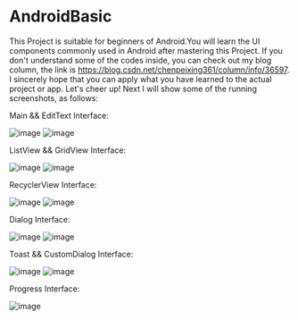 # AndroidBasic
  This Project is suitable for beginners of Android.You will learn the UI components commonly used in Android after mastering this Project.
If you don't understand some of the codes inside, you can check out my blog column, the link is https://blog.csdn.net/chenpeixing361/column/info/36597. I sincerely hope that you can apply what you have learned to the actual project or app. Let's cheer up!
  Next I will show some of the running screenshots, as follows:
  
  Main && EditText Interface:
  
  ![image](https://github.com/229394/AndroidBasic/blob/master/screenshots/Main.png)
  ![image](https://github.com/229394/AndroidBasic/blob/master/screenshots/EditText.png)
  
  ListView && GridView Interface:
  
  ![image](https://github.com/229394/AndroidBasic/blob/master/screenshots/ListView.jpg)
  ![image](https://github.com/229394/AndroidBasic/blob/master/screenshots/GridView.jpg)
  
  RecyclerView Interface:
  
  ![image](https://github.com/229394/AndroidBasic/blob/master/screenshots/RecyclerView1.jpg)
  ![image](https://github.com/229394/AndroidBasic/blob/master/screenshots/RecyclerView2.jpg)
  
  Dialog Interface:
  
  ![image](https://github.com/229394/AndroidBasic/blob/master/screenshots/Dialog1.png)
  ![image](https://github.com/229394/AndroidBasic/blob/master/screenshots/Dialog1.png)
  
  Toast && CustomDialog Interface:
  
  ![image](https://github.com/229394/AndroidBasic/blob/master/screenshots/Toast.png)
  ![image](https://github.com/229394/AndroidBasic/blob/master/screenshots/CustomDialog.png)
  
  Progress Interface:
  
  ![image](https://github.com/229394/AndroidBasic/blob/master/screenshots/Progress.png)
